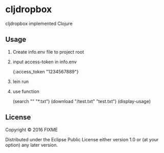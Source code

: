 # cljdropbox

cljdropbox implemented Clojure

## Usage

1. Create info.env file to project root

2. input access-token in info.env

   {:access_token "1234567889"}

3. lein run

4. use function

   (search "" "*.txt")
   (download "/test.txt" "test.txt")
   (display-usage)

## License

Copyright © 2016 FIXME

Distributed under the Eclipse Public License either version 1.0 or (at
your option) any later version.
